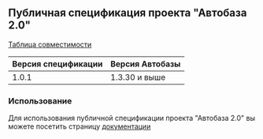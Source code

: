 ## Публичная спецификация проекта "Автобаза 2.0"

[Таблица совместимости](https://auto-base.github.io/specs-docs/public-api.html?theme=dark#api_1)

| Версия спецификации | Версия Автобазы |
|---------------------|-----------------|
| 1.0.1               | 1.3.30 и выше   |

### Использование

Для использования публичной спецификации проекта "Автобаза 2.0" вы можете посетить страницу [документации](https://auto-base.github.io/specs-docs/)